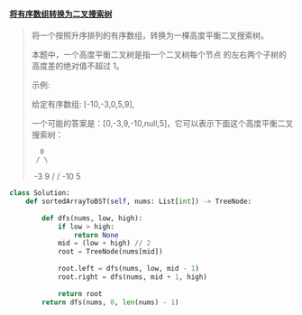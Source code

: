 #### [将有序数组转换为二叉搜索树](https://leetcode-cn.com/problems/convert-sorted-array-to-binary-search-tree/)

> 将一个按照升序排列的有序数组，转换为一棵高度平衡二叉搜索树。
>
> 本题中，一个高度平衡二叉树是指一个二叉树每个节点 的左右两个子树的高度差的绝对值不超过 1。
>
> 示例:
>
> 给定有序数组: [-10,-3,0,5,9],
>
> 一个可能的答案是：[0,-3,9,-10,null,5]，它可以表示下面这个高度平衡二叉搜索树：
>
>       0
>      / \
> ​	   -3   9
>   	 /   /
>  	-10  5
>



```python
class Solution:
    def sortedArrayToBST(self, nums: List[int]) -> TreeNode:
        
        def dfs(nums, low, high):
            if low > high:
                return None
            mid = (low + high) // 2
            root = TreeNode(nums[mid])
            
            root.left = dfs(nums, low, mid - 1)
            root.right = dfs(nums, mid + 1, high)
            
            return root
        return dfs(nums, 0, len(nums) - 1)
```

